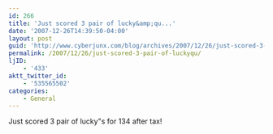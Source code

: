 ```yaml
---
id: 266
title: 'Just scored 3 pair of lucky&amp;qu...'
date: '2007-12-26T14:39:50-04:00'
layout: post
guid: 'http://www.cyberjunx.com/blog/archives/2007/12/26/just-scored-3-pair-of-luckyqu/'
permalink: /2007/12/26/just-scored-3-pair-of-luckyqu/
ljID:
    - '433'
aktt_twitter_id:
    - '535565502'
categories:
    - General
---
```


Just scored 3 pair of lucky"s for 134 after tax!